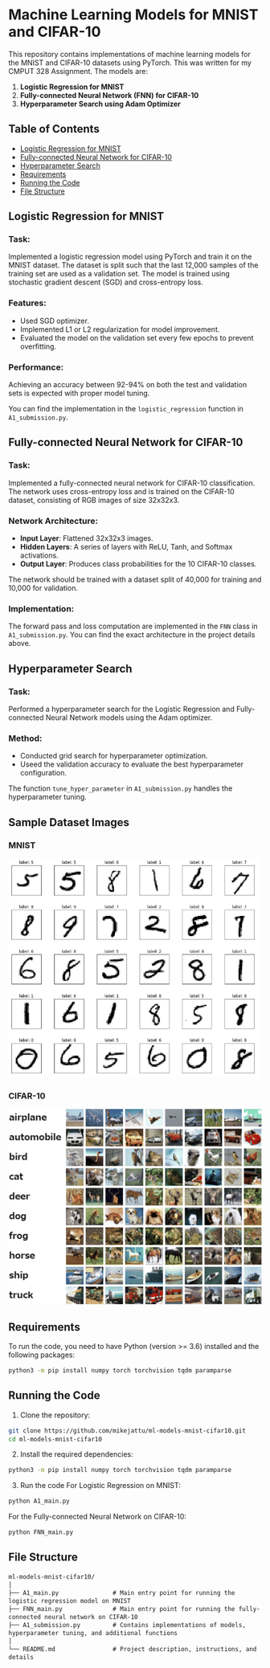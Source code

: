 # Machine Learning Models for MNIST and CIFAR-10

This repository contains implementations of machine learning models for the MNIST and CIFAR-10 datasets using PyTorch. This was written for my CMPUT 328 Assignment. The models are:

1. **Logistic Regression for MNIST**
2. **Fully-connected Neural Network (FNN) for CIFAR-10**
3. **Hyperparameter Search using Adam Optimizer**

## Table of Contents
- [Logistic Regression for MNIST](#logistic-regression-for-mnist)
- [Fully-connected Neural Network for CIFAR-10](#fully-connected-neural-network-for-cifar-10)
- [Hyperparameter Search](#hyperparameter-search)
- [Requirements](#requirements)
- [Running the Code](#running-the-code)
- [File Structure](#file-structure)

## Logistic Regression for MNIST

### Task:
Implemented a logistic regression model using PyTorch and train it on the MNIST dataset. The dataset is split such that the last 12,000 samples of the training set are used as a validation set. The model is trained using stochastic gradient descent (SGD) and cross-entropy loss.

### Features:
- Used SGD optimizer.
- Implemented L1 or L2 regularization for model improvement.
- Evaluated the model on the validation set every few epochs to prevent overfitting.

### Performance:
Achieving an accuracy between 92-94% on both the test and validation sets is expected with proper model tuning.

You can find the implementation in the `logistic_regression` function in `A1_submission.py`.

## Fully-connected Neural Network for CIFAR-10

### Task:
Implemented a fully-connected neural network for CIFAR-10 classification. The network uses cross-entropy loss and is trained on the CIFAR-10 dataset, consisting of RGB images of size 32x32x3.

### Network Architecture:
- **Input Layer**: Flattened 32x32x3 images.
- **Hidden Layers**: A series of layers with ReLU, Tanh, and Softmax activations.
- **Output Layer**: Produces class probabilities for the 10 CIFAR-10 classes.

The network should be trained with a dataset split of 40,000 for training and 10,000 for validation.

### Implementation:
The forward pass and loss computation are implemented in the `FNN` class in `A1_submission.py`. You can find the exact architecture in the project details above.

## Hyperparameter Search

### Task:
Performed a hyperparameter search for the Logistic Regression and Fully-connected Neural Network models using the Adam optimizer.

### Method:
- Conducted grid search for hyperparameter optimization.
- Useed the validation accuracy to evaluate the best hyperparameter configuration.

The function `tune_hyper_parameter` in `A1_submission.py` handles the hyperparameter tuning.


## Sample Dataset Images

### MNIST
![MNIST Samples](MNIST%20Sample%20Digits.png)

### CIFAR-10
![CIFAR-10 Samples](CIFAR%2010%20Image%20Samples.png)
## Requirements

To run the code, you need to have Python (version >= 3.6) installed and the following packages:

```bash
python3 -m pip install numpy torch torchvision tqdm paramparse
```
## Running the Code
1. Clone the repository:
```bash
git clone https://github.com/mikejattu/ml-models-mnist-cifar10.git
cd ml-models-mnist-cifar10
```
2. Install the required dependencies:
```bash
python3 -m pip install numpy torch torchvision tqdm paramparse
```
3. Run the code
   For Logistic Regression on MNIST:
```bash
python A1_main.py
```
  For the Fully-connected Neural Network on CIFAR-10:
```bash
python FNN_main.py
```

## File Structure
```
ml-models-mnist-cifar10/
│
├── A1_main.py               # Main entry point for running the logistic regression model on MNIST
├── FNN_main.py              # Main entry point for running the fully-connected neural network on CIFAR-10
├── A1_submission.py         # Contains implementations of models, hyperparameter tuning, and additional functions
│
└── README.md                # Project description, instructions, and details
```
